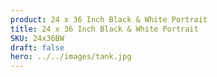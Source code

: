 ```yaml
---
product: 24 x 36 Inch Black & White Portrait
title: 24 x 36 Inch Black & White Portrait
SKU: 24x36BW
draft: false
hero: ../../images/tank.jpg
---
```

